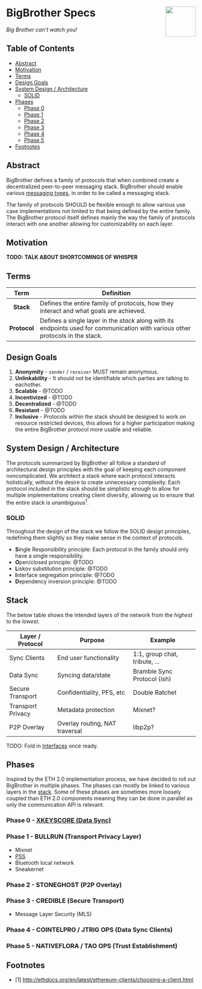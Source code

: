 # BigBrother Specs <img align="right" src="https://thegraphicsfairy.com/wp-content/uploads/2013/10/Free-Public-Domain-Watching-Eye-Image-GraphicsFairy.jpg" height="80px" />

*Big Brother can't watch you!*

## Table of Contents
- [Abstract](#abstract)
- [Motivation](#motivation)
- [Terms](#terms)
- [Design Goals](#design-goals)
- [System Design / Architecture](#system-design--architecture)
  - [SOLID](#solid)
- [Phases](#phases)
  - [Phase 0](#phase-0---xkeyscore-data-sync)
  - [Phase 1](#phase-1---bullrun-transport-privacy-layer)
  - [Phase 2](#phase-2---stoneghost-p2p-overlay)
  - [Phase 3](#phase-3---credible-secure-transport)
  - [Phase 4](#phase-4---cointelpro--jtrig-ops-data-sync-clients)
  - [Phase 5](#phase-5---nativeflora--tao-ops-trust-establishment)
- [Footnotes](#footnotes)

## Abstract

BigBrother defines a family of protocols that when combined create a decentralized peer-to-peer messaging stack. BigBrother should enable various [messaging types](message-types.md), in order to be called a messaging stack.

The family of protocols SHOULD be flexible enough to allow various use case implementations not limited to that being defined by the entire family. The BigBrother protocol itself defines mainly the way the family of protocols interact with one another allowing for customizability on each layer.

## Motivation

**TODO: TALK ABOUT SHORTCOMINGS OF WHISPER**

## Terms

| Term | Definition|
|:---:|--|
| **Stack** | Defines the entire family of protocols, how they interact and what goals are achieved. |
| **Protocol** | Defines a single layer in the *stack* along with its endpoints used for communication with various other protocols in the stack.

## Design Goals

1. **Anonymity** - `sender` / `receiver` MUST remain anonymous.
1. **Unlinkability** - It should not be identifiable which parties are talking to eachother. 
1. **Scalable** - @TODO
1. **Incentivized** - @TODO
1. **Decentralized** - @TODO
1. **Resistant** - @TODO
1. **Inclusive** - Protocols within the stack should be designed to work on resource restricted devices, this allows for a higher participation making the entire BigBrother protocol more usable and reliable. 

## System Design / Architecture

The protocols summarized by BigBrother all follow a standard of architectural design principles with the goal of keeping each component noncomplicated. We architect a stack where each protocol interacts holistically, without the desire to create unnecessary complexity. Each protocol included in the stack should be simplistic enough to allow for multiple implementations creating client diversity, allowing us to ensure that the entire stack is unambiguous<sup>1</sup>.

### SOLID

Throughout the design of the stack we follow the SOLID design principles, redefining them slightly so they make sense in the context of protocols.

 - **S**ingle Responsibility principle: Each protocol in the family should only have a single responsibility.
 - **O**pen/closed principle: @TODO
 - **L**iskov substitution principle: @TODO
 - **I**nterface segregation principle: @TODO
 - **D**ependency inversion principle: @TODO
 
## Stack

The below table shows the intended layers of the network from the *highest* to the *lowest*.

| Layer / Protocol  | Purpose                         | Example                       |
|-------------------|---------------------------------|-------------------------------| 
| Sync Clients      | End user functionality          | 1:1, group chat, tribute, ... |
| Data Sync         | Syncing data/state              | Bramble Sync Protocol (ish)   |
| Secure Transport  | Confidentiality, PFS, etc       | Double Ratchet                |
| Transport Privacy | Metadata protection             | Mixnet?                       |
| P2P Overlay       | Overlay routing, NAT traversal  | libp2p?                       |
 
TODO: Fold in [Interfaces](interfaces.md) once ready.

## Phases

Inspired by the ETH 2.0 implementation process, we have decided to roll out BigBrother in multiple phases. The phases can mostly be linked to various layers in the [stack](#stack). Some of these phases are sometimes more loosely coupled than ETH 2.0 components meaning they can be done in parallel as only the communication API is relevant.

### Phase 0 - [XKEYSCORE (Data Sync)](/data_sync/README.md)

### Phase 1 - BULLRUN (Transport Privacy Layer)

 - Mixnet
 - [PSS](https://gist.github.com/zelig/d52dab6a4509125f842bbd0dce1e9440)
 - Bluetooth local network
 - Sneakernet

### Phase 2 - STONEGHOST (P2P Overlay)

### Phase 3 - CREDIBLE (Secure Transport)

- Message Layer Security (MLS)

### Phase 4 - COINTELPRO / JTRIG OPS (Data Sync Clients)

### Phase 5 - NATIVEFLORA / TAO OPS (Trust Establishment)

## Footnotes

- [1] http://ethdocs.org/en/latest/ethereum-clients/choosing-a-client.html
